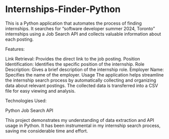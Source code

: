 # Internships-Finder-Python

This is a Python application that automates the process of finding internships. It searches for “software developer summer 2024, Toronto” internships using a Job Search API and collects valuable information about each posting.

Features:

Link Retrieval: Provides the direct link to the job posting.
Position Identification: Identifies the specific position of the internship.
Role Description: Gives a brief description of the internship role.
Employer Name: Specifies the name of the employer.
Usage
The application helps streamline the internship search process by automatically collecting and organizing data about relevant postings. The collected data is transferred into a CSV file for easy viewing and analysis.

Technologies Used:

Python
Job Search API

This project demonstrates my understanding of data extraction and API usage in Python. It has been instrumental in my internship search process, saving me considerable time and effort.
